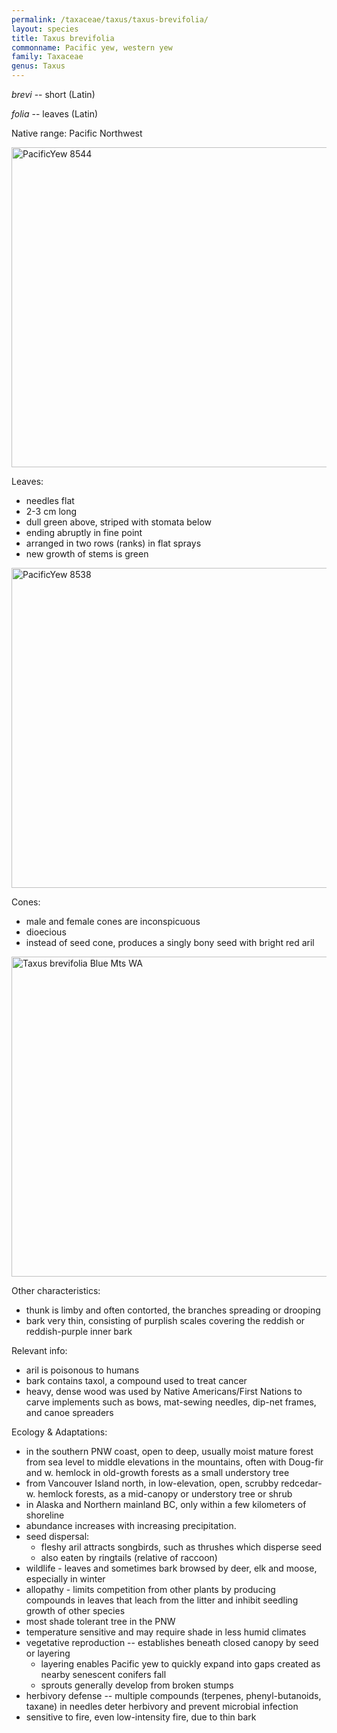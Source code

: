```yaml
---
permalink: /taxaceae/taxus/taxus-brevifolia/
layout: species
title: Taxus brevifolia
commonname: Pacific yew, western yew
family: Taxaceae
genus: Taxus
---
```


*brevi* -- short (Latin)

*folia* -- leaves (Latin)

Native range: Pacific Northwest

<a title="Walter Siegmund / CC BY-SA (http://creativecommons.org/licenses/by-sa/3.0/)" href="https://commons.wikimedia.org/wiki/File:PacificYew_8544.jpg"><img width="512" alt="PacificYew 8544" src="https://upload.wikimedia.org/wikipedia/commons/thumb/4/48/PacificYew_8544.jpg/512px-PacificYew_8544.jpg"></a>

Leaves:
  - needles flat
  - 2-3 cm long
  - dull green above, striped with stomata below
  - ending abruptly in fine point
  - arranged in two rows (ranks) in flat sprays
  - new growth of stems is green

<a title="Walter Siegmund / CC BY-SA (http://creativecommons.org/licenses/by-sa/3.0/)" href="https://commons.wikimedia.org/wiki/File:PacificYew_8538.jpg"><img width="512" alt="PacificYew 8538" src="https://upload.wikimedia.org/wikipedia/commons/thumb/2/2f/PacificYew_8538.jpg/512px-PacificYew_8538.jpg"></a>

Cones:
  - male and female cones are inconspicuous
  - dioecious
  - instead of seed cone, produces a singly bony seed with bright red aril

<a title="Jason Hollinger / CC BY (https://creativecommons.org/licenses/by/2.0)" href="https://commons.wikimedia.org/wiki/File:Taxus_brevifolia_Blue_Mts_WA.jpg"><img width="512" alt="Taxus brevifolia Blue Mts WA" src="https://upload.wikimedia.org/wikipedia/commons/thumb/8/84/Taxus_brevifolia_Blue_Mts_WA.jpg/512px-Taxus_brevifolia_Blue_Mts_WA.jpg"></a>

Other characteristics:
  - thunk is limby and often contorted, the branches spreading or drooping
  - bark very thin, consisting of purplish scales covering the reddish or reddish-purple inner bark

Relevant info:
  - aril is poisonous to humans
  - bark contains taxol, a compound used to treat cancer
  - heavy, dense wood was used by Native Americans/First Nations to carve implements such as bows, mat-sewing needles, dip-net frames, and canoe spreaders

Ecology & Adaptations:
  - in the southern PNW coast, open to deep, usually moist mature forest from sea level to middle elevations in the mountains, often with Doug-fir and w. hemlock in old-growth forests as a small understory tree
  - from Vancouver Island north, in low-elevation, open, scrubby redcedar-w. hemlock forests, as a mid-canopy or understory tree or shrub
  - in Alaska and Northern mainland BC, only within a few kilometers of shoreline
  - abundance increases with increasing precipitation.
  - seed dispersal:
    - fleshy aril attracts songbirds, such as thrushes which disperse seed
    - also eaten by ringtails (relative of raccoon)
  - wildlife - leaves and sometimes bark browsed by deer, elk and moose, especially in winter
  - allopathy - limits competition from other plants by producing compounds in leaves that leach from the litter and inhibit seedling growth of other species
  - most shade tolerant tree in the PNW
  - temperature sensitive and may require shade in less humid climates
  - vegetative reproduction -- establishes beneath closed canopy by seed or layering
    - layering enables Pacific yew to quickly expand into gaps created as nearby senescent conifers fall
    - sprouts generally develop from broken stumps
  - herbivory defense -- multiple compounds (terpenes, phenyl-butanoids, taxane) in needles deter herbivory and prevent microbial infection
  - sensitive to fire, even low-intensity fire, due to thin bark
